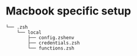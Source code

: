 # Macbook specific setup

    └── .zsh
        └── local
            ├── config.zshenv
            ├── credentials.zsh
            └── functions.zsh
